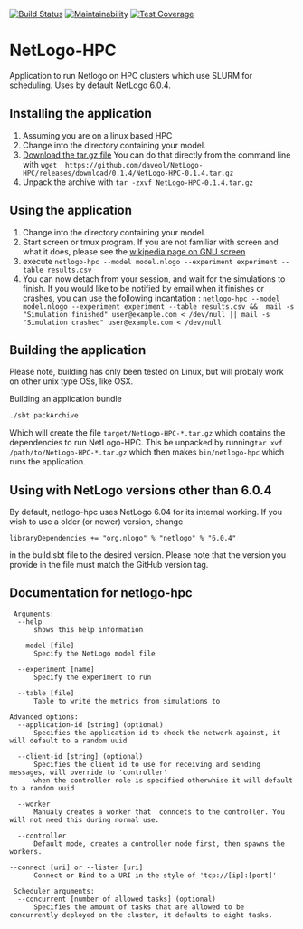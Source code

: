 [![Build Status](https://travis-ci.org/daveol/NetLogo-HPC.svg?branch=master)](https://travis-ci.org/daveol/NetLogo-HPC)
[![Maintainability](https://api.codeclimate.com/v1/badges/97b12d3a30e4b74b26f8/maintainability)](https://codeclimate.com/github/daveol/NetLogo-HPC/maintainability)
[![Test Coverage](https://api.codeclimate.com/v1/badges/97b12d3a30e4b74b26f8/test_coverage)](https://codeclimate.com/github/daveol/NetLogo-HPC/test_coverage)

# NetLogo-HPC
Application to run Netlogo on HPC clusters which use SLURM for scheduling. Uses by default NetLogo 6.0.4.

## Installing the application
1. Assuming you are on a linux based HPC
1. Change into the directory containing your model.
1. [Download the tar.gz file](https://github.com/daveol/NetLogo-HPC/releases) You can do that directly from the command line with ```wget  https://github.com/daveol/NetLogo-HPC/releases/download/0.1.4/NetLogo-HPC-0.1.4.tar.gz```
1. Unpack the archive with ```tar -zxvf NetLogo-HPC-0.1.4.tar.gz```

## Using the application
1. Change into the directory containing your model.
1. Start screen or tmux program. If you are not familiar with screen and what it does, please see the [wikipedia page on  GNU screen](https://en.wikipedia.org/wiki/GNU_Screen) 
1. execute ```netlogo-hpc --model model.nlogo --experiment experiment --table results.csv ```
1. You can now detach from your session, and wait for the simulations to finish. If you would like to be notified by email when it finishes or crashes, you can use the following incantation :
```netlogo-hpc --model model.nlogo --experiment experiment --table results.csv &&  mail -s "Simulation finished" user@example.com < /dev/null || mail -s "Simulation crashed" user@example.com < /dev/null ```

## Building the application
Please note, building has only been tested on Linux, but will probaly work on other unix type OSs, like OSX.

Building an application bundle
```bash
./sbt packArchive
```

Which will create the file ```target/NetLogo-HPC-*.tar.gz``` which contains the dependencies to run NetLogo-HPC. This
 be unpacked by running```tar xvf /path/to/NetLogo-HPC-*.tar.gz``` which then makes ```bin/netlogo-hpc``` which runs the
 application.


## Using with NetLogo versions other than 6.0.4
By default, netlogo-hpc uses NetLogo 6.04 for its internal working. If you wish to use a older (or newer) version, change 
```
libraryDependencies += "org.nlogo" % "netlogo" % "6.0.4"
```
in the build.sbt file to the desired version. Please note that the version you provide in the file must match the GitHub version tag.


## Documentation for netlogo-hpc
```
 Arguments:
  --help
      shows this help information

  --model [file]
      Specify the NetLogo model file

  --experiment [name]
      Specify the experiment to run

  --table [file]
      Table to write the metrics from simulations to

Advanced options:
  --application-id [string] (optional)
      Specifies the application id to check the network against, it will default to a random uuid

  --client-id [string] (optional)
      Specifies the client id to use for receiving and sending messages, will override to 'controller'
      when the controller role is specified otherwhise it will default to a random uuid

  --worker
      Manualy creates a worker that  conncets to the controller. You will not need this during normal use.
      
  --controller
      Default mode, creates a controller node first, then spawns the workers.

--connect [uri] or --listen [uri]
      Connect or Bind to a URI in the style of 'tcp://[ip]:[port]'

 Scheduler arguments:
  --concurrent [number of allowed tasks] (optional)
      Specifies the amount of tasks that are allowed to be concurrently deployed on the cluster, it defaults to eight tasks.
```

